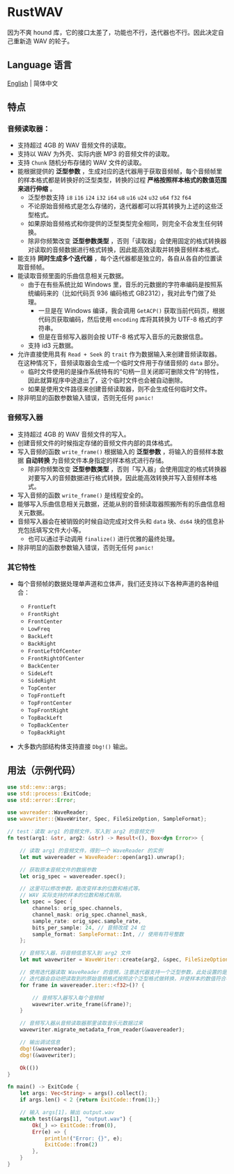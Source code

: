 # RustWAV

因为不爽 hound 库，它的接口太差了，功能也不行，迭代器也不行。因此决定自己重新造 WAV 的轮子。

## Language 语言

[English](Readme.md) | 简体中文

## 特点

### 音频读取器：
* 支持超过 4GB 的 WAV 音频文件的读取。
* 支持以 WAV 为外壳、实际内嵌 MP3 的音频文件的读取。
* 支持 `Chunk` 随机分布存储的 WAV 文件的读取。
* 能根据提供的 **泛型参数** ，生成对应的迭代器用于获取音频帧，每个音频帧里的样本格式都是转换好的泛型类型，转换的过程 **严格按照样本格式的数值范围来进行伸缩** 。
	* 泛型参数支持 `i8` `i16` `i24` `i32` `i64` `u8` `u16` `u24` `u32` `u64` `f32` `f64`
	* 不论原始音频格式是怎么存储的，迭代器都可以将其转换为上述的这些泛型格式。
	* 如果原始音频格式和你提供的泛型类型完全相同，则完全不会发生任何转换。
	* 除非你频繁改变 **泛型参数类型** ，否则「读取器」会使用固定的格式转换器对读取的音频数据进行格式转换，因此能高效读取并转换音频样本格式。
* 能支持 **同时生成多个迭代器** ，每个迭代器都是独立的，各自从各自的位置读取音频帧。
* 能读取音频里面的乐曲信息相关元数据。
	* 由于在有些系统比如 Windows 里，音乐的元数据的字符串编码是按照系统编码来的（比如代码页 936 编码格式 GB2312），我对此专门做了处理。
        * 一旦是在 Windows 编译，我会调用 `GetACP()` 获取当前代码页，根据代码页获取编码，然后使用 `encoding` 库将其转换为 UTF-8 格式的字符串。
        * 但是在音频写入器则会按 UTF-8 格式写入音乐的元数据信息。
    * 支持 id3 元数据。
* 允许直接使用具有 `Read + Seek` 的 `trait` 作为数据输入来创建音频读取器。在这种情况下，音频读取器会生成一个临时文件用于存储音频的 `data` 部分。
	* 临时文件使用的是操作系统特有的“句柄一旦关闭即可删除文件”的特性，因此就算程序中途退出了，这个临时文件也会被自动删除。
	* 如果是使用文件路径来创建音频读取器，则不会生成任何临时文件。
* 除非明显的函数参数输入错误，否则无任何 `panic!`

### 音频写入器
* 支持超过 4GB 的 WAV 音频文件的写入。
* 创建音频文件的时候指定存储的音频文件内部的具体格式。
* 写入音频的函数 `write_frame()` 根据输入的 **泛型参数** ，将输入的音频样本数据 **自动转换** 为音频文件本身指定的样本格式进行存储。
	* 除非你频繁改变 **泛型参数类型** ，否则「写入器」会使用固定的格式转换器对要写入的音频数据进行格式转换，因此能高效转换并写入音频样本格式。
* 写入音频的函数 `write_frame()` 是线程安全的。
* 能够写入乐曲信息相关元数据，还能从别的音频读取器照搬所有的乐曲信息相关元数据。
* 音频写入器会在被销毁的时候自动完成对文件头和 `data` 块、`ds64` 块的信息补充包括填写文件大小等。
	* 也可以通过手动调用 `finalize()` 进行优雅的最终处理。
* 除非明显的函数参数输入错误，否则无任何 `panic!`

### 其它特性
* 每个音频帧的数据处理单声道和立体声，我们还支持以下各种声道的各种组合：
	* `FrontLeft`
	* `FrontRight`
	* `FrontCenter`
	* `LowFreq`
	* `BackLeft`
	* `BackRight`
	* `FrontLeftOfCenter`
	* `FrontRightOfCenter`
	* `BackCenter`
	* `SideLeft`
	* `SideRight`
	* `TopCenter`
	* `TopFrontLeft`
	* `TopFrontCenter`
	* `TopFrontRight`
	* `TopBackLeft`
	* `TopBackCenter`
	* `TopBackRight`

* 大多数内部结构体支持直接 `Dbg!()` 输出。

## 用法（示例代码）

```rust
use std::env::args;
use std::process::ExitCode;
use std::error::Error;

use wavreader::WaveReader;
use wavwriter::{WaveWriter, Spec, FileSizeOption, SampleFormat};

// test：读取 arg1 的音频文件，写入到 arg2 的音频文件
fn test(arg1: &str, arg2: &str) -> Result<(), Box<dyn Error>> {

    // 读取 arg1 的音频文件，得到一个 WaveReader 的实例
    let mut wavereader = WaveReader::open(arg1).unwrap();

    // 获取原本音频文件的数据参数
    let orig_spec = wavereader.spec();

    // 这里可以修改参数，能改变样本的位数和格式等。
    // WAV 实际支持的样本的位数和格式有限。
    let spec = Spec {
        channels: orig_spec.channels,
        channel_mask: orig_spec.channel_mask,
        sample_rate: orig_spec.sample_rate,
        bits_per_sample: 24, // 音频改成 24 位
        sample_format: SampleFormat::Int, // 使用有符号整数
    };

    // 音频写入器，将音频信息写入到 arg2 文件
    let mut wavewriter = WaveWriter::create(arg2, &spec, FileSizeOption::ForceUse4GBFormat).unwrap();

    // 使用迭代器读取 WaveReader 的音频，注意迭代器支持一个泛型参数，此处设置的是 f32
    // 迭代器会自动把读取到的原始音频格式按照这个泛型格式做转换，并使样本的数值符合样本数据类型的范围
    for frame in wavereader.iter::<f32>()? {

        // 音频写入器写入每个音频帧
        wavewriter.write_frame(&frame)?;
    }

    // 音频写入器从音频读取器那里读取音乐元数据过来
    wavewriter.migrate_metadata_from_reader(&wavereader);

    // 输出调试信息
    dbg!(&wavereader);
    dbg!(&wavewriter);

    Ok(())
}

fn main() -> ExitCode {
    let args: Vec<String> = args().collect();
    if args.len() < 2 {return ExitCode::from(1);}

    // 输入 args[1]，输出 output.wav
    match test(&args[1], "output.wav") {
        Ok(_) => ExitCode::from(0),
        Err(e) => {
            println!("Error: {}", e);
            ExitCode::from(2)
        },
    }
}
```
